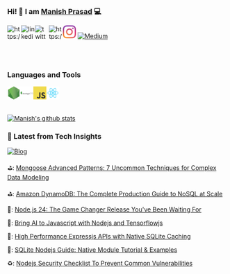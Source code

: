 ### Hi! 👋  I am [Manish Prasad](https://manisuec.com) 💻


[<a href="https://techinsights.manisuec.com" target="_blank"><img src="https://user-images.githubusercontent.com/6031883/126328786-4b6cda83-5401-4b7b-ab96-0f82ef45170c.png" alt="https://techinsights.manisuec.com" width="32" height="32" align="left"></a>](https://techinsights.manisuec.com) 
[<a href="https://www.linkedin.com/in/manish-prasad-64448614/" target="_blank"><img src="https://user-images.githubusercontent.com/6031883/126328482-597aad4d-5c36-4c0a-8a78-125541bed359.png" alt="linkedin" width="32" height="32" align="left"></a>](https://www.linkedin.com/in/manish-prasad-64448614/) [<a href="https://twitter.com/lifeClicks25" target="_blank"><img src="https://user-images.githubusercontent.com/6031883/126327351-1c911503-61ef-4a3a-952b-47f2c2bec3fb.png" alt="twitter" width="32" height="32" align="left"></a>](https://twitter.com/lifeClicks25)
[<a href="https://www.instagram.com/_lifeclicks"><img src="https://raw.githubusercontent.com/manisuec/manisuec/refs/heads/main/.github/images/instagram.svg" title="Instagram" alt="Manish Prasad Instagram profile" width="30"/></a>](https://www.instagram.com/_lifeclicks)
[<a href="https://manisuec.com" target="_blank"><img src="https://user-images.githubusercontent.com/6031883/143293913-79d44c90-9013-4199-938d-763bd5d97573.jpeg" alt="https://manisuec.com" width="32" height="32" align="left"></a>](https://manisuec.com)
[<a href="https://medium.com/@manisuec" target="_blank"><img alt="Medium" src="https://img.shields.io/badge/Medium-black?style=for-the-badge&logo=medium&logoColor=white"/></a>](https://medium.com/@manisuec)

</br>
</br>

### Languages and Tools

<img align="left" alt="Node.js" width="30px" src="https://raw.githubusercontent.com/github/explore/80688e429a7d4ef2fca1e82350fe8e3517d3494d/topics/nodejs/nodejs.png" />
<img align="left" alt="MongoDB" width="30px" src="https://raw.githubusercontent.com/github/explore/80688e429a7d4ef2fca1e82350fe8e3517d3494d/topics/mongodb/mongodb.png" />
<img align="left" alt="JavaScript" width="30px" src="https://raw.githubusercontent.com/github/explore/80688e429a7d4ef2fca1e82350fe8e3517d3494d/topics/javascript/javascript.png" />
<img align="left" alt="React" width="30px" src="https://raw.githubusercontent.com/github/explore/80688e429a7d4ef2fca1e82350fe8e3517d3494d/topics/react/react.png" />

<br />
<br />
<br />

[![Manish's github stats](https://github-readme-stats.vercel.app/api?username=manisuec)](https://github.com/manisuec/github-readme-stats)

<!-- Add this to your repository's README.md -->
<div align="left">
  <h3>📖 Latest from Tech Insights</h3>
  <a href="https://techinsights.manisuec.com">
    <img src="https://img.shields.io/badge/Blog-Tech%20Insights-blue?style=for-the-badge&logo=rss" alt="Blog">
  </a>
  <br />
  <!-- BLOG:START -->

 ⛳:  [Mongoose Advanced Patterns: 7 Uncommon Techniques for Complex Data Modeling](https://techinsights.manisuec.com/mongodb/mongoose-uncommon-patterns/) 


 ⛳:  [Amazon DynamoDB: The Complete Production Guide to NoSQL at Scale](https://techinsights.manisuec.com/nodejs/dynamodb-complete-guide/) 


 📘:  [Node.js 24: The Game Changer Release You&#39;ve Been Waiting For](https://techinsights.manisuec.com/nodejs/nodejs-24/) 


 📘:  [Bring AI to Javascript with Nodejs and Tensorflowjs](https://techinsights.manisuec.com/nodejs/ai-with-nodejs-and-tensorflowjs/) 


 💯:  [High Performance Expressjs APIs with Native SQLite Caching](https://techinsights.manisuec.com/nodejs/expressjs-sqlite-caching/) 


 🚀:  [SQLite Nodejs Guide: Native Module Tutorial &amp; Examples](https://techinsights.manisuec.com/nodejs/nodejs-sqlite-guide/) 


 ♻️:  [Nodejs Security Checklist To Prevent Common Vulnerabilities](https://techinsights.manisuec.com/nodejs/nodejs-security-checklist/) 
<!-- BLOG:END -->
</div>

<!--
**manisuec/manisuec** is a ✨ _special_ ✨ repository because its `README.md` (this file) appears on your GitHub profile.

Here are some ideas to get you started:

- 🔭 I’m currently working on ...
- 🌱 I’m currently learning ...
- 👯 I’m looking to collaborate on ...
- 🤔 I’m looking for help with ...
- 💬 Ask me about ...
- 📫 How to reach me: ...
- 😄 Pronouns: ...
- ⚡ Fun fact: ...
-->
